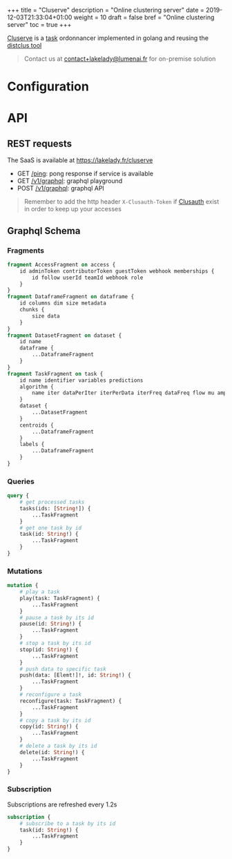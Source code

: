 +++
title = "Cluserve"
description = "Online clustering server"
date = 2019-12-03T21:33:04+01:00
weight = 10
draft = false
bref = "Online clustering server"
toc = true
+++

[Cluserve](https://github.com/wearelumenai/cluserve) is a [task](/docs/platform/concepts#task) ordonnancer implemented in golang and reusing the [distclus tool](/docs/tools/distclus)

> Contact us at contact+lakelady@lumenai.fr for on-premise solution

# Configuration

# API

## REST requests

The SaaS is available at https://lakelady.fr/cluserve

- GET [/ping](https://lakelady.fr/cluserve/ping): pong response if service is available
- GET [/v1/graphql](https://lakelady.fr/cluserve/v1/graphql): graphql playground
- POST [/v1/graphql](https://lakelady.fr/cluserve/v1/graphql): graphql API

> Remember to add the http header `X-Clusauth-Token` if [Clusauth](/docs/platform/clusauth#token) exist in order to keep up your accesses

## Graphql Schema

### Fragments

```graphql
fragment AccessFragment on access {
    id adminToken contributorToken guestToken webhook memberships {
        id follow userId teamId webhook role
    }
}
fragment DataframeFragment on dataframe {
    id columns dim size metadata
    chunks {
        size data
    }
}
fragment DatasetFragment on dataset {
    id name
    dataframe {
        ...DataframeFragment
    }
}
fragment TaskFragment on task {
    id name identifier variables predictions
    algorithm {
        name iter dataPerIter iterPerData iterFreq dataFreq flow mu amp k kInit timeout space innerSpace window numCPU frameSize parallel init
    }
    dataset {
        ...DatasetFragment
    }
    centroids {
        ...DataframeFragment
    }
    labels {
        ...DataframeFragment
    }
}
```

### Queries

```graphql
query {
    # get processed tasks
    tasks(ids: [String!]) {
        ...TaskFragment
    }
    # get one task by id
    task(id: String!) {
        ...TaskFragment
    }
}
```

### Mutations

```graphql
mutation {
    # play a task
    play(task: TaskFragment) {
        ...TaskFragment
    }
    # pause a task by its id
    pause(id: String!) {
        ...TaskFragment
    }
    # stop a task by its id
    stop(id: String!) {
        ...TaskFragment
    }
    # push data to specific task
    push(data: [Elemt!]!, id: String!) {
        ...TaskFragment
    }
    # reconfigure a task
    reconfigure(task: TaskFragment) {
        ...TaskFragment
    }
    # copy a task by its id
    copy(id: String!) {
        ...TaskFragment
    }
    # delete a task by its id
    delete(id: String!) {
        ...TaskFragment
    }
}
```

### Subscription

Subscriptions are refreshed every 1.2s

```graphql
subscription {
    # subscribe to a task by its id
    task(id: String!) {
        ...TaskFragment
    }
}
```
